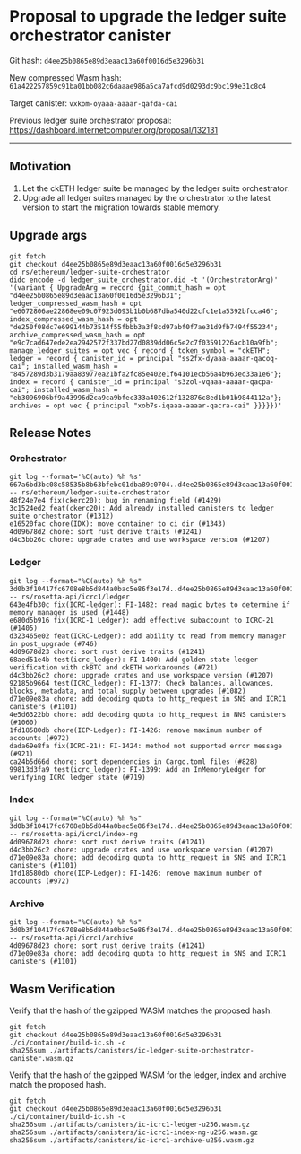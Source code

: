 # Proposal to upgrade the ledger suite orchestrator canister

Git hash: `d4ee25b0865e89d3eaac13a60f0016d5e3296b31`

New compressed Wasm hash: `61a422257859c91ba01bb082c6daaae986a5ca7afcd9d0293dc9bc199e31c8c4`

Target canister: `vxkom-oyaaa-aaaar-qafda-cai`

Previous ledger suite orchestrator proposal: https://dashboard.internetcomputer.org/proposal/132131

---

## Motivation

1. Let the ckETH ledger suite be managed by the ledger suite orchestrator.
2. Upgrade all ledger suites managed by the orchestrator to the latest version to start the migration towards stable memory.

## Upgrade args

```
git fetch
git checkout d4ee25b0865e89d3eaac13a60f0016d5e3296b31
cd rs/ethereum/ledger-suite-orchestrator
didc encode -d ledger_suite_orchestrator.did -t '(OrchestratorArg)' '(variant { UpgradeArg = record {git_commit_hash = opt "d4ee25b0865e89d3eaac13a60f0016d5e3296b31"; ledger_compressed_wasm_hash = opt "e6072806ae22868ee09c07923d093b1b0b687dba540d22cfc1e1a5392bfcca46"; index_compressed_wasm_hash = opt "de250f08dc7e699144b73514f55fbbb3a3f8cd97abf0f7ae31d9fb7494f55234"; archive_compressed_wasm_hash = opt "e9c7cad647ede2ea2942572f337bd27d0839dd06c5e2c7f03591226acb10a9fb"; manage_ledger_suites = opt vec { record { token_symbol = "ckETH"; ledger = record { canister_id = principal "ss2fx-dyaaa-aaaar-qacoq-cai"; installed_wasm_hash = "8457289d3b3179aa83977ea21bfa2fc85e402e1f64101ecb56a4b963ed33a1e6"}; index = record { canister_id = principal "s3zol-vqaaa-aaaar-qacpa-cai"; installed_wasm_hash = "eb3096906bf9a43996d2ca9ca9bfec333a402612f132876c8ed1b01b9844112a"}; archives = opt vec { principal "xob7s-iqaaa-aaaar-qacra-cai" }}}}})'
```

## Release Notes

### Orchestrator
```
git log --format='%C(auto) %h %s' 667a6bd3bc08c58535b8b63bfebc01dba89c0704..d4ee25b0865e89d3eaac13a60f0016d5e3296b31 -- rs/ethereum/ledger-suite-orchestrator
48f24e7e4 fix(ckerc20): bug in renaming field (#1429)
3c1524ed2 feat(ckerc20): Add already installed canisters to ledger suite orchestrator (#1312)
e16520fac chore(IDX): move container to ci dir (#1343)
4d09678d2 chore: sort rust derive traits (#1241)
d4c3bb26c chore: upgrade crates and use workspace version (#1207)
 ```

### Ledger

```
git log --format="%C(auto) %h %s" 3d0b3f10417fc6708e8b5d844a0bac5e86f3e17d..d4ee25b0865e89d3eaac13a60f0016d5e3296b31 -- rs/rosetta-api/icrc1/ledger
643e4fb30c fix(ICRC-ledger): FI-1482: read magic bytes to determine if memory manager is used (#1448)
e680d5b916 fix(ICRC-1 Ledger): add effective subaccount to ICRC-21 (#1405)
d323465e02 feat(ICRC-Ledger): add ability to read from memory manager in post_upgrade (#746)
4d09678d23 chore: sort rust derive traits (#1241)
68aed51e4b test(icrc_ledger): FI-1400: Add golden state ledger verification with ckBTC and ckETH workarounds (#721)
d4c3bb26c2 chore: upgrade crates and use workspace version (#1207)
92185b9664 test(ICRC_ledger): FI-1377: Check balances, allowances, blocks, metadata, and total supply between upgrades (#1082)
d71e09e83a chore: add decoding quota to http_request in SNS and ICRC1 canisters (#1101)
4e5d6322bb chore: add decoding quota to http_request in NNS canisters (#1060)
1fd18580db chore(ICP-Ledger): FI-1426: remove maximum number of accounts (#972)
dada69e8fa fix(ICRC-21): FI-1424: method not supported error message (#921)
ca24b5d66d chore: sort dependencies in Cargo.toml files (#828)
99813d3fa9 test(icrc_ledger): FI-1399: Add an InMemoryLedger for verifying ICRC ledger state (#719)
```

### Index

```
git log --format="%C(auto) %h %s" 3d0b3f10417fc6708e8b5d844a0bac5e86f3e17d..d4ee25b0865e89d3eaac13a60f0016d5e3296b31 -- rs/rosetta-api/icrc1/index-ng
4d09678d23 chore: sort rust derive traits (#1241)
d4c3bb26c2 chore: upgrade crates and use workspace version (#1207)
d71e09e83a chore: add decoding quota to http_request in SNS and ICRC1 canisters (#1101)
1fd18580db chore(ICP-Ledger): FI-1426: remove maximum number of accounts (#972)
```

### Archive

```
git log --format="%C(auto) %h %s" 3d0b3f10417fc6708e8b5d844a0bac5e86f3e17d..d4ee25b0865e89d3eaac13a60f0016d5e3296b31 -- rs/rosetta-api/icrc1/archive
4d09678d23 chore: sort rust derive traits (#1241)
d71e09e83a chore: add decoding quota to http_request in SNS and ICRC1 canisters (#1101)
```


## Wasm Verification

Verify that the hash of the gzipped WASM matches the proposed hash.

```
git fetch
git checkout d4ee25b0865e89d3eaac13a60f0016d5e3296b31
./ci/container/build-ic.sh -c
sha256sum ./artifacts/canisters/ic-ledger-suite-orchestrator-canister.wasm.gz
```

Verify that the hash of the gzipped WASM for the ledger, index and archive match the proposed hash.

```
git fetch
git checkout d4ee25b0865e89d3eaac13a60f0016d5e3296b31
./ci/container/build-ic.sh -c
sha256sum ./artifacts/canisters/ic-icrc1-ledger-u256.wasm.gz
sha256sum ./artifacts/canisters/ic-icrc1-index-ng-u256.wasm.gz
sha256sum ./artifacts/canisters/ic-icrc1-archive-u256.wasm.gz
```
